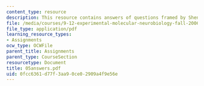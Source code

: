 ```yaml
---
content_type: resource
description: This resource contains answers of questions framed by Shen and Meyer.
file: /media/courses/9-12-experimental-molecular-neurobiology-fall-2006/0fcc6361d77f3aa90ce02909a4f9e56e_05answers.pdf
file_type: application/pdf
learning_resource_types:
- Assignments
ocw_type: OCWFile
parent_title: Assignments
parent_type: CourseSection
resourcetype: Document
title: 05answers.pdf
uid: 0fcc6361-d77f-3aa9-0ce0-2909a4f9e56e
---
```

